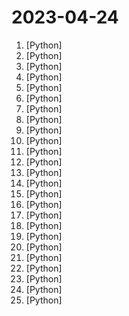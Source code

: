# 2023-04-24

1. [](https://github.comundefined "🔊 Text-Prompted Generative Audio Model") [Python]
2. [](https://github.comundefined "An open-source tool-augmented conversational language model from Fudan University") [Python]
3. [](https://github.comundefined "decentralising the Ai Industry, free gpt-4/3.5 scripts through several reverse engineered api's ( poe.com, phind.com, chat.openai.com, phind.com, writesonic.com, sqlchat.ai, t3nsor.com, you.com etc...)") [Python]
4. [](https://github.comundefined "") [Python]
5. [](https://github.comundefined "Python - 100天从新手到大师") [Python]
6. [](https://github.comundefined "Auto-GPT中文版本及爱好者组织 同步更新原项目 AI领域创业 自媒体组织 用AI工作学习创作变现") [Python]
7. [](https://github.comundefined "潘多拉，一个不只是命令行的ChatGPT。") [Python]
8. [](https://github.comundefined "langchain-ChatGLM, local knowledge based ChatGLM with langchain ｜ 基于本地知识的 ChatGLM 问答") [Python]
9. [](https://github.comundefined "Wechat robot based on ChatGPT, which using OpenAI api and itchat library. 使用ChatGPT搭建微信聊天机器人，基于GPT3.5/4.0 API和itchat实现，能处理文本、语音和图片，访问操作系统和互联网。") [Python]
10. [](https://github.comundefined "An Artificial Intelligence Automation Platform. AI Instruction management from various providers, has an adaptive memory, and a versatile plugin system with many commands including web browsing. Supports many AI providers and models and growing support every day.") [Python]
11. [](https://github.comundefined "H2O LLM Studio - a framework and no-code GUI for fine-tuning LLMs") [Python]
12. [](https://github.comundefined "a simple yet interesting tool for chatting about video with chatGPT, miniGPT4, StableLM and MOSS") [Python]
13. [](https://github.comundefined "ChatGLM-6B: An Open Bilingual Dialogue Language Model | 开源双语对话语言模型") [Python]
14. [](https://github.comundefined "A Python package for segmenting geospatial data with the Segment Anything Model (SAM)") [Python]
15. [](https://github.comundefined "A school for camelids") [Python]
16. [](https://github.comundefined "Code and documentation to train Stanford's Alpaca models, and generate the data.") [Python]
17. [](https://github.comundefined "The simplest, fastest repository for training/finetuning medium-sized GPTs.") [Python]
18. [](https://github.comundefined "WebUI extension for ControlNet") [Python]
19. [](https://github.comundefined "🤗 Transformers: State-of-the-art Machine Learning for Pytorch, TensorFlow, and JAX.") [Python]
20. [](https://github.comundefined "Implementation of Natural Speech 2, Zero-shot Speech and Singing Synthesizer, in Pytorch") [Python]
21. [](https://github.comundefined "MiniGPT-4 中文部署翻译 完善部署细节") [Python]
22. [](https://github.comundefined "Starter App to Build Your Own App to Query Doc Collections with Large Language Models (LLMs) using LlamaIndex, Langchain, OpenAI and more (MIT Licensed)") [Python]
23. [](https://github.comundefined "Faster Whisper transcription with CTranslate2") [Python]
24. [](https://github.comundefined "Integrate ChatGPT into your own discord bot") [Python]
25. [](https://github.comundefined "Easy-to-use Speech Toolkit including Self-Supervised Learning model, SOTA/Streaming ASR with punctuation, Streaming TTS with text frontend, Speaker Verification System, End-to-End Speech Translation and Keyword Spotting. Won NAACL2022 Best Demo Award.") [Python]
